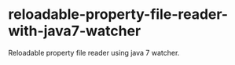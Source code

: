 reloadable-property-file-reader-with-java7-watcher
==================================================

Reloadable property file reader using java 7 watcher.
